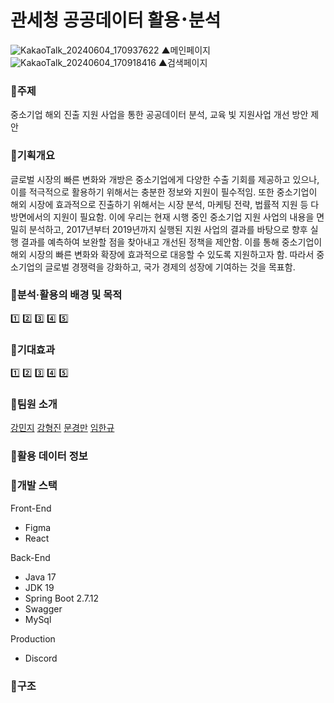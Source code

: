 # 관세청 공공데이터 활용･분석

![KakaoTalk_20240604_170937622](https://github.com/DBP-mlkk/back/assets/123048828/4146e36e-8d30-49a9-b816-125a2caeba11)
▲메인페이지
![KakaoTalk_20240604_170918416](https://github.com/DBP-mlkk/back/assets/123048828/7db7f2e1-0f3d-425b-816b-95bfd7bf5041)
▲검색페이지

### 🍧주제
중소기업 해외 진출 지원 사업을 통한 공공데이터 분석, 교육 빛 지원사업 개선 방안 제안

### 🍧기획개요
글로벌 시장의 빠른 변화와 개방은 중소기업에게 다양한 수출 기회를 제공하고 있으나, 이를 적극적으로 활용하기 위해서는 충분한 정보와 지원이 필수적임. 또한 중소기업이 해외 시장에 효과적으로 진출하기 위해서는 시장 분석, 마케팅 전략, 법률적 지원 등 다방면에서의 지원이 필요함. 이에 우리는 현재 시행 중인 중소기업 지원 사업의 내용을 면밀히 분석하고, 2017년부터 2019년까지 실행된 지원 사업의 결과를 바탕으로 향후 실행 결과를 예측하여 보완할 점을 찾아내고 개선된 정책을 제안함. 이를 통해 중소기업이 해외 시장의 빠른 변화와 확장에 효과적으로 대응할 수 있도록 지원하고자 함. 따라서 중소기업의 글로벌 경쟁력을 강화하고, 국가 경제의 성장에 기여하는 것을 목표함.

### 🍧분석·활용의 배경 및 목적
1️⃣ 
2️⃣ 
3️⃣
4️⃣
5️⃣ 

### 🍧기대효과
1️⃣ 
2️⃣ 
3️⃣
4️⃣
5️⃣ 

### 🍧팀원 소개
[강민지](https://github.com/alswl0912)
[강형진](https://github.com/rapidswap)
[문경만](https://github.com/MunKyungMan)
[임한규](https://github.com/ekrndjaak)

### 🍧활용 데이터 정보

### 🍧개발 스택
Front-End
- Figma
- React

Back-End
- Java 17
- JDK 19
- Spring Boot 2.7.12
- Swagger
- MySql
  
Production
- Discord
 
### 🍧구조
